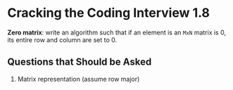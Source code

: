 # Cracking the Coding Interview 1.8

**Zero matrix**: write an algorithm such that if an element is an `MxN` matrix is 0, its entire row
and column are set to 0.

## Questions that Should be Asked

1. Matrix representation (assume row major)
